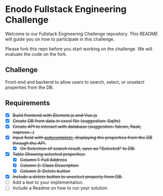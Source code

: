 # Enodo Fullstack Engineering Challenge

Welcome to our Fullstack Engineering Challenge repository. This README will guide you on how to participate in this challenge.

Please fork this repo before you start working on the challenge. We will evaluate the code on the fork.


## Challenge


Front-end and backend to allow users to search, select, or unselect properties from the DB.

## Requirements
- [x] ~~Build frontend with Element.js and Vue.js~~
- [x] ~~Create DB from data in excel file (suggestion: Sqlite)~~
- [x] ~~Create API to interact with database (suggestion: falcon, flask, express...)~~
- [x] ~~Input field with [autocomplete](https://element.eleme.io/#/en-US/component/input#autocomplete), displaying the properties from the DB through the API.~~
  - [x] ~~On Selection of search result, save as "Selected" to DB.~~
- [x] ~~Table Showing selected properties:~~
  - [x] ~~Column 1: Full Address~~
  - [x] ~~Column 2: Class Description~~
  - [x] ~~Column 3: Delete button~~
- [x] ~~Include a delete button to unselect property from DB.~~
- [ ] Add a test to your implementation.
- [ ] Include a Readme on how to run your solution.

